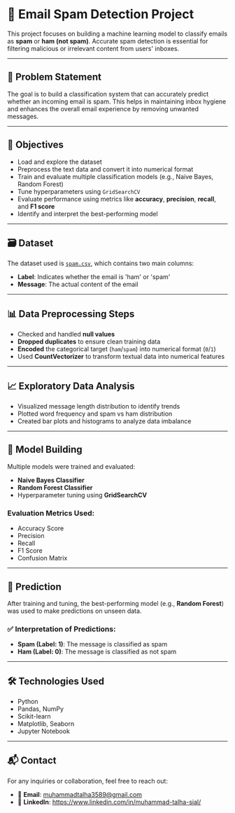 # 📧 Email Spam Detection Project

This project focuses on building a machine learning model to classify emails as **spam** or **ham (not spam)**. Accurate spam detection is essential for filtering malicious or irrelevant content from users' inboxes.

---

## 📝 Problem Statement

The goal is to build a classification system that can accurately predict whether an incoming email is spam. This helps in maintaining inbox hygiene and enhances the overall email experience by removing unwanted messages.

---

## 🎯 Objectives

- Load and explore the dataset  
- Preprocess the text data and convert it into numerical format  
- Train and evaluate multiple classification models (e.g., Naive Bayes, Random Forest)  
- Tune hyperparameters using `GridSearchCV`  
- Evaluate performance using metrics like **accuracy**, **precision**, **recall**, and **F1 score**  
- Identify and interpret the best-performing model  

---

## 🗃️ Dataset

The dataset used is [`spam.csv`](spam.csv), which contains two main columns:

- **Label**: Indicates whether the email is 'ham' or 'spam'  
- **Message**: The actual content of the email  

---

## 📊 Data Preprocessing Steps

- Checked and handled **null values**  
- **Dropped duplicates** to ensure clean training data  
- **Encoded** the categorical target (`ham`/`spam`) into numerical format (`0`/`1`)  
- Used **CountVectorizer** to transform textual data into numerical features  

---

## 📈 Exploratory Data Analysis

- Visualized message length distribution to identify trends  
- Plotted word frequency and spam vs ham distribution  
- Created bar plots and histograms to analyze data imbalance  

---

## 🤖 Model Building

Multiple models were trained and evaluated:

- **Naive Bayes Classifier**
- **Random Forest Classifier**
- Hyperparameter tuning using **GridSearchCV**

### Evaluation Metrics Used:

- Accuracy Score  
- Precision  
- Recall  
- F1 Score  
- Confusion Matrix  

---

## 🔮 Prediction

After training and tuning, the best-performing model (e.g., **Random Forest**) was used to make predictions on unseen data.

### ✅ Interpretation of Predictions:

- **Spam (Label: 1)**: The message is classified as spam  
- **Ham (Label: 0)**: The message is classified as not spam  

---

## 🛠️ Technologies Used

- Python  
- Pandas, NumPy  
- Scikit-learn  
- Matplotlib, Seaborn  
- Jupyter Notebook  

---
## 📬 Contact

For any inquiries or collaboration, feel free to reach out:

- 📧 **Email**: muhammadtalha3589@gmail.com
- 💼 **LinkedIn**: https://www.linkedin.com/in/muhammad-talha-sial/
